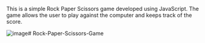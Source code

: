 
This is a simple Rock Paper Scissors game developed using JavaScript. The game allows the user to play against the computer and keeps track of the score.

![image](https://github.com/user-attachments/assets/5241bf13-e8ad-4dc1-9f2b-ffa4551136d1)# Rock-Paper-Scissors-Game




